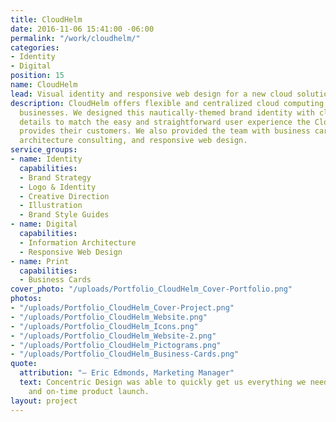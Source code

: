 ```yaml
---
title: CloudHelm
date: 2016-11-06 15:41:00 -06:00
permalink: "/work/cloudhelm/"
categories:
- Identity
- Digital
position: 15
name: CloudHelm
lead: Visual identity and responsive web design for a new cloud solutions company.
description: CloudHelm offers flexible and centralized cloud computing services to
  businesses. We designed this nautically-themed brand identity with clean and simple
  details to match the easy and straightforward user experience the CloudHelm team
  provides their customers. We also provided the team with business cards, information
  architecture consulting, and responsive web design.
service_groups:
- name: Identity
  capabilities:
  - Brand Strategy
  - Logo & Identity
  - Creative Direction
  - Illustration
  - Brand Style Guides
- name: Digital
  capabilities:
  - Information Architecture
  - Responsive Web Design
- name: Print
  capabilities:
  - Business Cards
cover_photo: "/uploads/Portfolio_CloudHelm_Cover-Portfolio.png"
photos:
- "/uploads/Portfolio_CloudHelm_Cover-Project.png"
- "/uploads/Portfolio_CloudHelm_Website.png"
- "/uploads/Portfolio_CloudHelm_Icons.png"
- "/uploads/Portfolio_CloudHelm_Website-2.png"
- "/uploads/Portfolio_CloudHelm_Pictograms.png"
- "/uploads/Portfolio_CloudHelm_Business-Cards.png"
quote:
  attribution: "– Eric Edmonds, Marketing Manager"
  text: Concentric Design was able to quickly get us everything we needed for a professional
    and on-time product launch.
layout: project
---
```


